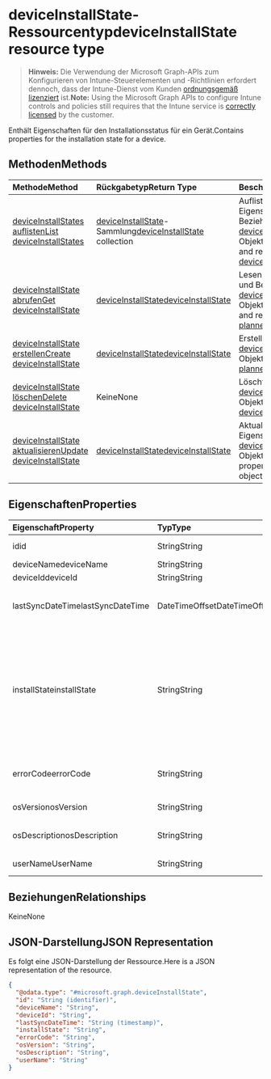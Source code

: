 # <a name="deviceinstallstate-resource-type"></a><span data-ttu-id="5d7f2-101">deviceInstallState-Ressourcentyp</span><span class="sxs-lookup"><span data-stu-id="5d7f2-101">deviceInstallState resource type</span></span>

> <span data-ttu-id="5d7f2-102">**Hinweis:** Die Verwendung der Microsoft Graph-APIs zum Konfigurieren von Intune-Steuerelementen und -Richtlinien erfordert dennoch, dass der Intune-Dienst vom Kunden [ordnungsgemäß lizenziert](https://go.microsoft.com/fwlink/?linkid=839381) ist.</span><span class="sxs-lookup"><span data-stu-id="5d7f2-102">**Note:** Using the Microsoft Graph APIs to configure Intune controls and policies still requires that the Intune service is [correctly licensed](https://go.microsoft.com/fwlink/?linkid=839381) by the customer.</span></span>

<span data-ttu-id="5d7f2-103">Enthält Eigenschaften für den Installationsstatus für ein Gerät.</span><span class="sxs-lookup"><span data-stu-id="5d7f2-103">Contains properties for the installation state for a device.</span></span>
## <a name="methods"></a><span data-ttu-id="5d7f2-104">Methoden</span><span class="sxs-lookup"><span data-stu-id="5d7f2-104">Methods</span></span>
|<span data-ttu-id="5d7f2-105">Methode</span><span class="sxs-lookup"><span data-stu-id="5d7f2-105">Method</span></span>|<span data-ttu-id="5d7f2-106">Rückgabetyp</span><span class="sxs-lookup"><span data-stu-id="5d7f2-106">Return Type</span></span>|<span data-ttu-id="5d7f2-107">Beschreibung</span><span class="sxs-lookup"><span data-stu-id="5d7f2-107">Description</span></span>|
|:---|:---|:---|
|[<span data-ttu-id="5d7f2-108">deviceInstallStates auflisten</span><span class="sxs-lookup"><span data-stu-id="5d7f2-108">List deviceInstallStates</span></span>](../api/intune_books_deviceinstallstate_list.md)|<span data-ttu-id="5d7f2-109">[deviceInstallState](../resources/intune_books_deviceinstallstate.md)-Sammlung</span><span class="sxs-lookup"><span data-stu-id="5d7f2-109">[deviceInstallState](../resources/intune_books_deviceinstallstate.md) collection</span></span>|<span data-ttu-id="5d7f2-110">Auflisten von Eigenschaften und Beziehungen der [deviceInstallState](../resources/intune_books_deviceinstallstate.md)-Objekte.</span><span class="sxs-lookup"><span data-stu-id="5d7f2-110">List properties and relationships of the [deviceInstallState](../resources/intune_books_deviceinstallstate.md) objects.</span></span>|
|[<span data-ttu-id="5d7f2-111">deviceInstallState abrufen</span><span class="sxs-lookup"><span data-stu-id="5d7f2-111">Get deviceInstallState</span></span>](../api/intune_books_deviceinstallstate_get.md)|[<span data-ttu-id="5d7f2-112">deviceInstallState</span><span class="sxs-lookup"><span data-stu-id="5d7f2-112">deviceInstallState</span></span>](../resources/intune_books_deviceinstallstate.md)|<span data-ttu-id="5d7f2-113">Lesen von Eigenschaften und Beziehungen des [deviceInstallState](../resources/intune_books_deviceinstallstate.md)-Objekts.</span><span class="sxs-lookup"><span data-stu-id="5d7f2-113">Read properties and relationships of [plannerPlanDetails](../resources/intune_books_deviceinstallstate.md) object.</span></span>|
|[<span data-ttu-id="5d7f2-114">deviceInstallState erstellen</span><span class="sxs-lookup"><span data-stu-id="5d7f2-114">Create deviceInstallState</span></span>](../api/intune_books_deviceinstallstate_create.md)|[<span data-ttu-id="5d7f2-115">deviceInstallState</span><span class="sxs-lookup"><span data-stu-id="5d7f2-115">deviceInstallState</span></span>](../resources/intune_books_deviceinstallstate.md)|<span data-ttu-id="5d7f2-116">Erstellen eines neuen [deviceInstallState](../resources/intune_books_deviceinstallstate.md)-Objekts.</span><span class="sxs-lookup"><span data-stu-id="5d7f2-116">Create a new [plannerBucket](../resources/intune_books_deviceinstallstate.md) object.</span></span>|
|[<span data-ttu-id="5d7f2-117">deviceInstallState löschen</span><span class="sxs-lookup"><span data-stu-id="5d7f2-117">Delete deviceInstallState</span></span>](../api/intune_books_deviceinstallstate_delete.md)|<span data-ttu-id="5d7f2-118">Keine</span><span class="sxs-lookup"><span data-stu-id="5d7f2-118">None</span></span>|<span data-ttu-id="5d7f2-119">Löscht ein [deviceInstallState](../resources/intune_books_deviceinstallstate.md)-Objekt.</span><span class="sxs-lookup"><span data-stu-id="5d7f2-119">Deletes a [deviceInstallState](../resources/intune_books_deviceinstallstate.md).</span></span>|
|[<span data-ttu-id="5d7f2-120">deviceInstallState aktualisieren</span><span class="sxs-lookup"><span data-stu-id="5d7f2-120">Update deviceInstallState</span></span>](../api/intune_books_deviceinstallstate_update.md)|[<span data-ttu-id="5d7f2-121">deviceInstallState</span><span class="sxs-lookup"><span data-stu-id="5d7f2-121">deviceInstallState</span></span>](../resources/intune_books_deviceinstallstate.md)|<span data-ttu-id="5d7f2-122">Aktualisieren der Eigenschaften eines [deviceInstallState](../resources/intune_books_deviceinstallstate.md)-Objekts.</span><span class="sxs-lookup"><span data-stu-id="5d7f2-122">Update the properties of a [calendar](../resources/intune_books_deviceinstallstate.md) object.</span></span>|

## <a name="properties"></a><span data-ttu-id="5d7f2-123">Eigenschaften</span><span class="sxs-lookup"><span data-stu-id="5d7f2-123">Properties</span></span>
|<span data-ttu-id="5d7f2-124">Eigenschaft</span><span class="sxs-lookup"><span data-stu-id="5d7f2-124">Property</span></span>|<span data-ttu-id="5d7f2-125">Typ</span><span class="sxs-lookup"><span data-stu-id="5d7f2-125">Type</span></span>|<span data-ttu-id="5d7f2-126">Beschreibung</span><span class="sxs-lookup"><span data-stu-id="5d7f2-126">Description</span></span>|
|:---|:---|:---|
|<span data-ttu-id="5d7f2-127">id</span><span class="sxs-lookup"><span data-stu-id="5d7f2-127">id</span></span>|<span data-ttu-id="5d7f2-128">String</span><span class="sxs-lookup"><span data-stu-id="5d7f2-128">String</span></span>|<span data-ttu-id="5d7f2-129">Schlüssel der Entität.</span><span class="sxs-lookup"><span data-stu-id="5d7f2-129">Key of the setting.</span></span>|
|<span data-ttu-id="5d7f2-130">deviceName</span><span class="sxs-lookup"><span data-stu-id="5d7f2-130">deviceName</span></span>|<span data-ttu-id="5d7f2-131">String</span><span class="sxs-lookup"><span data-stu-id="5d7f2-131">String</span></span>|<span data-ttu-id="5d7f2-132">Gerätename</span><span class="sxs-lookup"><span data-stu-id="5d7f2-132">Device name.</span></span>|
|<span data-ttu-id="5d7f2-133">deviceId</span><span class="sxs-lookup"><span data-stu-id="5d7f2-133">deviceId</span></span>|<span data-ttu-id="5d7f2-134">String</span><span class="sxs-lookup"><span data-stu-id="5d7f2-134">String</span></span>|<span data-ttu-id="5d7f2-135">Geräte-ID</span><span class="sxs-lookup"><span data-stu-id="5d7f2-135">Device Id.</span></span>|
|<span data-ttu-id="5d7f2-136">lastSyncDateTime</span><span class="sxs-lookup"><span data-stu-id="5d7f2-136">lastSyncDateTime</span></span>|<span data-ttu-id="5d7f2-137">DateTimeOffset</span><span class="sxs-lookup"><span data-stu-id="5d7f2-137">DateTimeOffset</span></span>|<span data-ttu-id="5d7f2-138">Datum und Uhrzeit der letzten Synchronisierung</span><span class="sxs-lookup"><span data-stu-id="5d7f2-138">Last sync date and time.</span></span>|
|<span data-ttu-id="5d7f2-139">installState</span><span class="sxs-lookup"><span data-stu-id="5d7f2-139">installState</span></span>|<span data-ttu-id="5d7f2-140">String</span><span class="sxs-lookup"><span data-stu-id="5d7f2-140">String</span></span>|<span data-ttu-id="5d7f2-141">Der Installationsstatus des E-Books.</span><span class="sxs-lookup"><span data-stu-id="5d7f2-141">The install state of the eBook.</span></span> <span data-ttu-id="5d7f2-142">Mögliche Werte: `notApplicable`, `installed`, `failed`, `notInstalled`, `uninstallFailed`, `unknown`.</span><span class="sxs-lookup"><span data-stu-id="5d7f2-142">Possible values are: `notApplicable`, `installed`, `failed`, `notInstalled`, `uninstallFailed`, `unknown`.</span></span>|
|<span data-ttu-id="5d7f2-143">errorCode</span><span class="sxs-lookup"><span data-stu-id="5d7f2-143">errorCode</span></span>|<span data-ttu-id="5d7f2-144">String</span><span class="sxs-lookup"><span data-stu-id="5d7f2-144">String</span></span>|<span data-ttu-id="5d7f2-145">Der Fehlercode für Fehler bei der Installation.</span><span class="sxs-lookup"><span data-stu-id="5d7f2-145">The error code for install failures.</span></span>|
|<span data-ttu-id="5d7f2-146">osVersion</span><span class="sxs-lookup"><span data-stu-id="5d7f2-146">osVersion</span></span>|<span data-ttu-id="5d7f2-147">String</span><span class="sxs-lookup"><span data-stu-id="5d7f2-147">String</span></span>|<span data-ttu-id="5d7f2-148">Betriebssystemversion</span><span class="sxs-lookup"><span data-stu-id="5d7f2-148">OS Version.</span></span>|
|<span data-ttu-id="5d7f2-149">osDescription</span><span class="sxs-lookup"><span data-stu-id="5d7f2-149">osDescription</span></span>|<span data-ttu-id="5d7f2-150">String</span><span class="sxs-lookup"><span data-stu-id="5d7f2-150">String</span></span>|<span data-ttu-id="5d7f2-151">Beschreibung des Betriebssystems</span><span class="sxs-lookup"><span data-stu-id="5d7f2-151">OS Description.</span></span>|
|<span data-ttu-id="5d7f2-152">userName</span><span class="sxs-lookup"><span data-stu-id="5d7f2-152">UserName</span></span>|<span data-ttu-id="5d7f2-153">String</span><span class="sxs-lookup"><span data-stu-id="5d7f2-153">String</span></span>|<span data-ttu-id="5d7f2-154">Benutzername des Geräts</span><span class="sxs-lookup"><span data-stu-id="5d7f2-154">Device User Name.</span></span>|

## <a name="relationships"></a><span data-ttu-id="5d7f2-155">Beziehungen</span><span class="sxs-lookup"><span data-stu-id="5d7f2-155">Relationships</span></span>
<span data-ttu-id="5d7f2-156">Keine</span><span class="sxs-lookup"><span data-stu-id="5d7f2-156">None</span></span>
## <a name="json-representation"></a><span data-ttu-id="5d7f2-157">JSON-Darstellung</span><span class="sxs-lookup"><span data-stu-id="5d7f2-157">JSON Representation</span></span>
<span data-ttu-id="5d7f2-158">Es folgt eine JSON-Darstellung der Ressource.</span><span class="sxs-lookup"><span data-stu-id="5d7f2-158">Here is a JSON representation of the resource.</span></span>
<!-- {
  "blockType": "resource",
  "keyProperty": "id",
  "@odata.type": "microsoft.graph.deviceInstallState"
}
-->
``` json
{
  "@odata.type": "#microsoft.graph.deviceInstallState",
  "id": "String (identifier)",
  "deviceName": "String",
  "deviceId": "String",
  "lastSyncDateTime": "String (timestamp)",
  "installState": "String",
  "errorCode": "String",
  "osVersion": "String",
  "osDescription": "String",
  "userName": "String"
}
```



